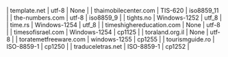 | template.net | utf-8 | None |
| thaimobilecenter.com | TIS-620 | iso8859_11 |
| the-numbers.com | utf-8 | iso8859_9 |
| tights.no | Windows-1252 | utf_8 |
| time.rs | Windows-1254 | utf_8 |
| timeshighereducation.com | None | utf-8 |
| timesofisrael.com | Windows-1254 | cp1125 |
| toraland.org.il | None | utf-8 |
| toratemetfreeware.com | windows-1255 | cp1255 |
| tourismguide.ro | ISO-8859-1 | cp1250 |
| traduceletras.net | ISO-8859-1 | cp1252 |
